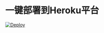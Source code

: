 # 一键部署到Heroku平台
[![Deploy](https://www.herokucdn.com/deploy/button.png)](https://heroku.com/deploy)


